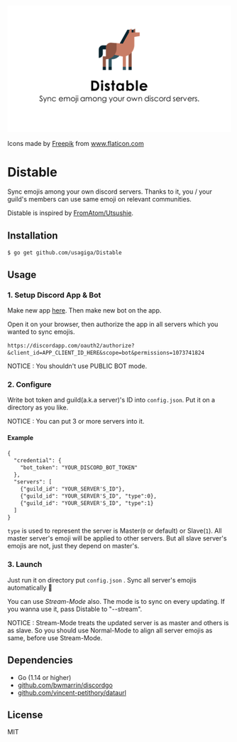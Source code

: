 ![distable](distable.png)

<div>Icons made by <a href="https://www.flaticon.com/authors/freepik" title="Freepik">Freepik</a> from <a href="https://www.flaticon.com/" title="Flaticon">www.flaticon.com</a></div>


# Distable

Sync emojis among your own discord servers.
Thanks to it, you / your guild's members can use same emoji on relevant communities.

Distable is inspired by [FromAtom/Utsushie](https://github.com/FromAtom/Utsushie).


## Installation

```shell script
$ go get github.com/usagiga/Distable
```


## Usage


### 1. Setup Discord App & Bot

Make new app [here](https://discordapp.com/developers/applications).
Then make new bot on the app.

Open it on your browser, then authorize the app in all servers which you wanted to sync emojis.

```
https://discordapp.com/oauth2/authorize?&client_id=APP_CLIENT_ID_HERE&scope=bot&permissions=1073741824
```

NOTICE : You shouldn't use PUBLIC BOT mode.


### 2. Configure

Write bot token and guild(a.k.a server)'s ID into `config.json`.
Put it on a directory as you like.

NOTICE : You can put 3 or more servers into it.

#### Example

```json:example
{
  "credential": {
    "bot_token": "YOUR_DISCORD_BOT_TOKEN"
  },
  "servers": [
    {"guild_id": "YOUR_SERVER'S_ID"},
    {"guild_id": "YOUR_SERVER'S_ID", "type":0},
    {"guild_id": "YOUR_SERVER'S_ID", "type":1}
  ]
}
```

`type` is used to represent the server is Master(`0` or default) or Slave(`1`).
All master server's emoji will be applied to other servers.
But all slave server's emojis are not, just they depend on master's.


### 3. Launch

Just run it on directory put `config.json` .
Sync all server's emojis automatically :tada:

You can use *Stream-Mode* also.
The mode is to sync on every updating.
If you wanna use it, pass Distable to "--stream".

NOTICE : Stream-Mode treats the updated server is as master and others is as slave. So you should use Normal-Mode to align all server emojis as same, before use Stream-Mode.


## Dependencies

- Go (1.14 or higher)
- [github.com/bwmarrin/discordgo](https://github.com/bwmarrin/discordgo)
- [github.com/vincent-petithory/dataurl](https://github.com/vincent-petithory/dataurl)


## License

MIT
